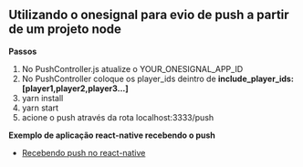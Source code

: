 ## Utilizando o onesignal para evio de push a partir de um projeto node

**Passos**

1. No PushController.js atualize o YOUR_ONESIGNAL_APP_ID
2. No PushController coloque os player_ids deintro de **include_player_ids: [player1,player2,player3...]**
3. yarn install
4. yarn start
5. acione o push através da rota localhost:3333/push

**Exemplo de aplicação react-native recebendo o push**

- [Recebendo push no react-native](https://github.com/lsiqueira-jc/sample-push-onesignal-react-native)
